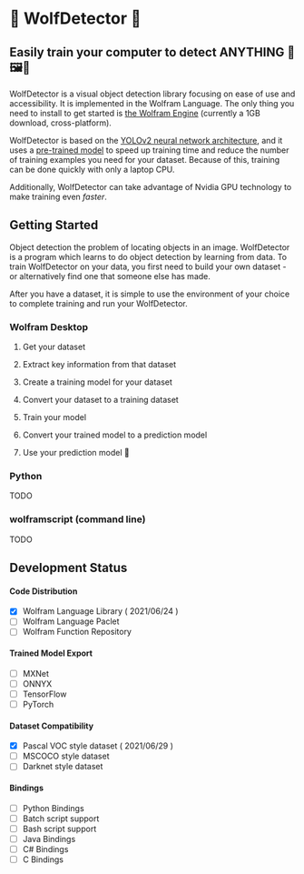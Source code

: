 # 🐺 WolfDetector 🐺 

## Easily train your computer to detect ANYTHING 🔎🖼🚀

WolfDetector is a visual object detection library focusing on ease of use and accessibility. It is implemented in the Wolfram Language. The only thing you need to install to get started is [the Wolfram Engine](https://www.wolfram.com/engine/) (currently a 1GB download, cross-platform).

WolfDetector is based on the [YOLOv2 neural network architecture](https://arxiv.org/abs/1612.08242v1), and it uses a [pre-trained model](https://resources.wolframcloud.com/NeuralNetRepository/resources/YOLO-V2-Trained-on-MS-COCO-Data_1) to speed up training time and reduce the number of training examples you need for your dataset. Because of this, training can be done quickly with only a laptop CPU.

Additionally, WolfDetector can take advantage of Nvidia GPU technology to make training even *faster*.

## Getting Started
Object detection the problem of locating objects in an image. WolfDetector is a program which learns to do object detection by learning from data. To train WolfDetector on your data, you first need to build your own dataset - or alternatively find one that someone else has made. 

After you have a dataset, it is simple to use the environment of your choice to complete training and run your WolfDetector.

### Wolfram Desktop
1. Get your dataset

2. Extract key information from that dataset

3. Create a training model for your dataset

4. Convert your dataset to a training dataset

5. Train your model

6. Convert your trained model to a prediction model

7. Use your prediction model 🚀


### Python
TODO

### wolframscript (command line)
TODO

## Development Status

#### Code Distribution
- [x] Wolfram Language Library ( 2021/06/24 )
- [ ] Wolfram Language Paclet
- [ ] Wolfram Function Repository

#### Trained Model Export
- [ ] MXNet
- [ ] ONNYX
- [ ] TensorFlow
- [ ] PyTorch

#### Dataset Compatibility
- [x] Pascal VOC style dataset ( 2021/06/29 )
- [ ] MSCOCO style dataset
- [ ] Darknet style dataset

#### Bindings
- [ ] Python Bindings
- [ ] Batch script support
- [ ] Bash script support
- [ ] Java Bindings
- [ ] C# Bindings
- [ ] C Bindings
